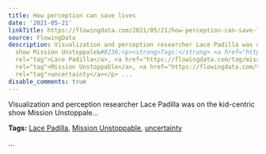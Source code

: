 ```yaml
---
title: How perception can save lives
date: '2021-05-21'
linkTitle: https://flowingdata.com/2021/05/21/how-perception-can-save-lives/
source: FlowingData
description: Visualization and perception researcher Lace Padilla was on the kid-centric
  show Mission Unstoppale&#8230;<p><strong>Tags:</strong> <a href="https://flowingdata.com/tag/lace-padilla/"
  rel="tag">Lace Padilla</a>, <a href="https://flowingdata.com/tag/mission-unstoppable/"
  rel="tag">Mission Unstoppable</a>, <a href="https://flowingdata.com/tag/uncertainty/"
  rel="tag">uncertainty</a></p> ...
disable_comments: true
---
```

Visualization and perception researcher Lace Padilla was on the kid-centric show Mission Unstoppale&#8230;<p><strong>Tags:</strong> <a href="https://flowingdata.com/tag/lace-padilla/" rel="tag">Lace Padilla</a>, <a href="https://flowingdata.com/tag/mission-unstoppable/" rel="tag">Mission Unstoppable</a>, <a href="https://flowingdata.com/tag/uncertainty/" rel="tag">uncertainty</a></p> ...